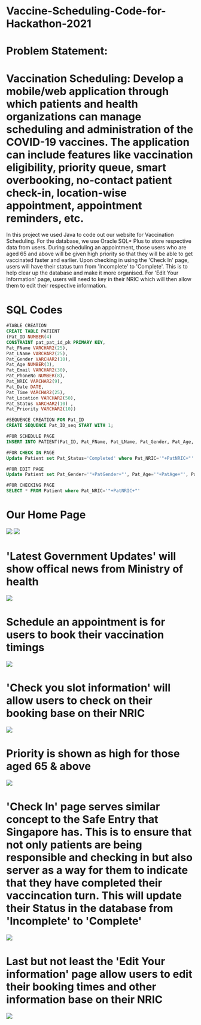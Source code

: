 # Vaccine-Scheduling-Code-for-Hackathon-2021
# Problem Statement: 
# Vaccination Scheduling: Develop a mobile/web application through which patients and health organizations can manage scheduling and administration of the COVID-19 vaccines. The application can include features like vaccination eligibility, priority queue, smart overbooking, no-contact patient check-in, location-wise appointment, appointment reminders, etc.

In this project we used Java to code out our website for Vaccination Scheduling. For the database, we use Oracle SQL* Plus to store respective data from users. During scheduling an appointment, those users who are aged 65 and above will be given high priority so that they will be able to get vaccinated faster and earlier. Upon checking in using the 'Check In' page, users will have their status turn from 'Incomplete' to 'Complete'. This is to help clear up the database and make it more organised. For 'Edit Your Information' page, users will need to key in their NRIC which will then allow them to edit their respective information.

# SQL Codes
```sql
#TABLE CREATION
CREATE TABLE PATIENT
(Pat_ID NUMBER(4)
CONSTRAINT pat_pat_id_pk PRIMARY KEY,
Pat_FName VARCHAR2(25),
Pat_LName VARCHAR2(25),
Pat_Gender VARCHAR2(10),
Pat_Age NUMBER(3),
Pat_Email VARCHAR2(30),
Pat_PhoneNo NUMBER(8),
Pat_NRIC VARCHAR2(9),
Pat_Date DATE,
Pat_Time VARCHAR2(25),
Pat_Location VARCHAR2(50),
Pat_Status VARCHAR2(10) ,
Pat_Priority VARCHAR2(10))

#SEQUENCE CREATION FOR Pat_ID
CREATE SEQUENCE Pat_ID_seq START WITH 1;
```

```sql
#FOR SCHEDULE PAGE
INSERT INTO PATIENT(Pat_ID, Pat_FName, Pat_LName, Pat_Gender, Pat_Age, Pat_Email, Pat_PhoneNo, Pat_NRIC, Pat_Date, Pat_Time, Pat_Location) VALUES (Pat_ID_seq.NEXTVAL,'"+PatFName+"','"+PatLName+"', '"+PatGender+"', '"+PatAge+"', '"+PatEmail+"', '"+PatPhone+"', '"+PatNRIC+"' ,TO_DATE('" + PatDate + "','YYYY-MM-DD'),'"+PatTime+"', '"+PatLocation+"'

#FOR CHECK IN PAGE
Update Patient set Pat_Status='Completed' where Pat_NRIC='"+PatNRIC+"'

#FOR EDIT PAGE
Update Patient set Pat_Gender='"+PatGender+"', Pat_Age='"+PatAge+"', Pat_Email='"+PatEmail+"', Pat_PhoneNo='"+PatPhone+"', Pat_Date = TO_DATE('" + PatDate + "','YYYY-MM-DD'), Pat_Time ='"+PatTime+"', Pat_Location = '"+PatLocation+"' where Pat_NRIC='"+PatNRIC+"'

#FOR CHECKING PAGE
SELECT * FROM Patient where Pat_NRIC='"+PatNRIC+"'
```

# Our Home Page
![](Images/MainPage1.JPG)
![](Images/MainPage2.JPG)

# 'Latest Government Updates' will show offical news from Ministry of health
![](Images/Offical.JPG)

# Schedule an appointment is for users to book their vaccination timings
![](Images/SchedulePage.JPG)

# 'Check you slot information' will allow users to check on their booking base on their NRIC
![](Images/Check.JPG)
# Priority is shown as high for those aged 65 & above
![](Images/Schedule2.JPG)

# 'Check In' page serves similar concept to the Safe Entry that Singapore has. This is to ensure that not only patients are being responsible and checking in but also server as a way for them to indicate that they have completed their vaccincation turn. This will update their Status in the database from 'Incomplete' to 'Complete'
![](Images/Checkin.JPG)

# Last but not least the 'Edit Your information' page allow users to edit their booking times and other information base on their NRIC
![](Images/EditPage.JPG)
